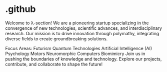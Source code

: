 # .github

Welcome to λ-section! We are a pioneering startup specializing in the convergence of new technologies, scientific advances, and interdisciplinary research. Our mission is to drive innovation through polymathy, integrating diverse fields to create groundbreaking solutions.

Focus Areas:
Futurism
Quantum Technologies
Artificial Intelligence (AI)
Psychology
Motors
Neuromorphic Computers
Biomimicry
Join us in pushing the boundaries of knowledge and technology. Explore our projects, contribute, and collaborate to shape the future!

